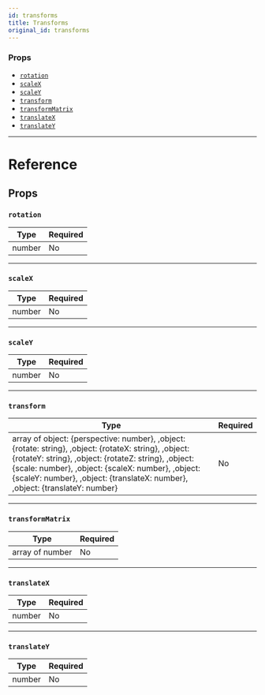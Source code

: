 ```yaml
---
id: transforms
title: Transforms
original_id: transforms
---
```


### Props

- [`rotation`](transforms.md#rotation)
- [`scaleX`](transforms.md#scalex)
- [`scaleY`](transforms.md#scaley)
- [`transform`](transforms.md#transform)
- [`transformMatrix`](transforms.md#transformmatrix)
- [`translateX`](transforms.md#translatex)
- [`translateY`](transforms.md#translatey)

---

# Reference

## Props

### `rotation`

| Type   | Required |
| ------ | -------- |
| number | No       |

---

### `scaleX`

| Type   | Required |
| ------ | -------- |
| number | No       |

---

### `scaleY`

| Type   | Required |
| ------ | -------- |
| number | No       |

---

### `transform`

| Type                                                                                                                                                                                                                                                                                                | Required |
| --------------------------------------------------------------------------------------------------------------------------------------------------------------------------------------------------------------------------------------------------------------------------------------------------- | -------- |
| array of object: {perspective: number}, ,object: {rotate: string}, ,object: {rotateX: string}, ,object: {rotateY: string}, ,object: {rotateZ: string}, ,object: {scale: number}, ,object: {scaleX: number}, ,object: {scaleY: number}, ,object: {translateX: number}, ,object: {translateY: number} | No       |

---

### `transformMatrix`

| Type            | Required |
| --------------- | -------- |
| array of number | No       |

---

### `translateX`

| Type   | Required |
| ------ | -------- |
| number | No       |

---

### `translateY`

| Type   | Required |
| ------ | -------- |
| number | No       |
